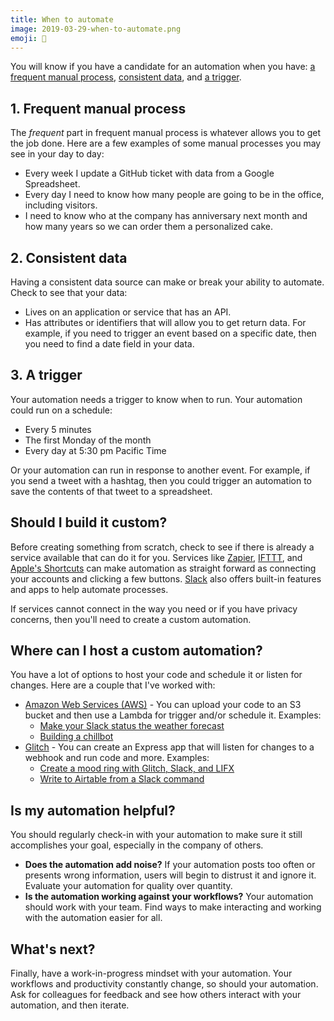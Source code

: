 ```yaml
---
title: When to automate
image: 2019-03-29-when-to-automate.png
emoji: 🤖
---
```


You will know if you have a candidate for an automation when you have: [a frequent manual process](#1-frequent-manual-process), [consistent data](#2-consistent-data), and [a trigger](#3-a-trigger).

## 1. Frequent manual process

The _frequent_ part in frequent manual process is whatever allows you to get the job done. Here are a few examples of some manual processes you may see in your day to day:

- Every week I update a GitHub ticket with data from a Google Spreadsheet.
- Every day I need to know how many people are going to be in the office, including visitors.
- I need to know who at the company has anniversary next month and how many years so we can order them a personalized cake.

## 2. Consistent data

Having a consistent data source can make or break your ability to automate. Check to see that your data:

- Lives on an application or service that has an API.
- Has attributes or identifiers that will allow you to get return data. For example, if you need to trigger an event based on a specific date, then you need to find a date field in your data.

## 3. A trigger

Your automation needs a trigger to know when to run. Your automation could run on a schedule:

- Every 5 minutes
- The first Monday of the month
- Every day at 5:30 pm Pacific Time

Or your automation can run in response to another event. For example, if you send a tweet with a hashtag, then you could trigger an automation to save the contents of that tweet to a spreadsheet.

## Should I build it custom?

Before creating something from scratch, check to see if there is already a service available that can do it for you. Services like [Zapier](https://zapier.com/), [IFTTT](https://ifttt.com/), and [Apple's Shortcuts](https://itunes.apple.com/us/app/shortcuts/id915249334?mt=8) can make automation as straight forward as connecting your accounts and clicking a few buttons. [Slack](https://www.slack.com/apps) also offers built-in features and apps to help automate processes.

If services cannot connect in the way you need or if you have privacy concerns, then you'll need to create a custom automation.

## Where can I host a custom automation?

You have a lot of options to host your code and schedule it or listen for changes. Here are a couple that I've worked with:

- [Amazon Web Services (AWS)](https://console.aws.amazon.com/) - You can upload your code to an S3 bucket and then use a Lambda for trigger and/or schedule it. Examples:
  - [Make your Slack status the weather forecast](/code/weather-status/)
  - [Building a chillbot](/code/chillbot/)
- [Glitch](https://glitch.com/) - You can create an Express app that will listen for changes to a webhook and run code and more. Examples:
  - [Create a mood ring with Glitch, Slack, and LIFX](/code/mood-ring/)
  - [Write to Airtable from a Slack command](/code/slack-to-airtable/)

## Is my automation helpful?

You should regularly check-in with your automation to make sure it still accomplishes your goal, especially in the company of others.

- **Does the automation add noise?** If your automation posts too often or presents wrong information, users will begin to distrust it and ignore it. Evaluate your automation for quality over quantity.
- **Is the automation working against your workflows?** Your automation should work with your team. Find ways to make interacting and working with the automation easier for all.

## What's next?

Finally, have a work-in-progress mindset with your automation. Your workflows and productivity constantly change, so should your automation. Ask for colleagues for feedback and see how others interact with your automation, and then iterate.
